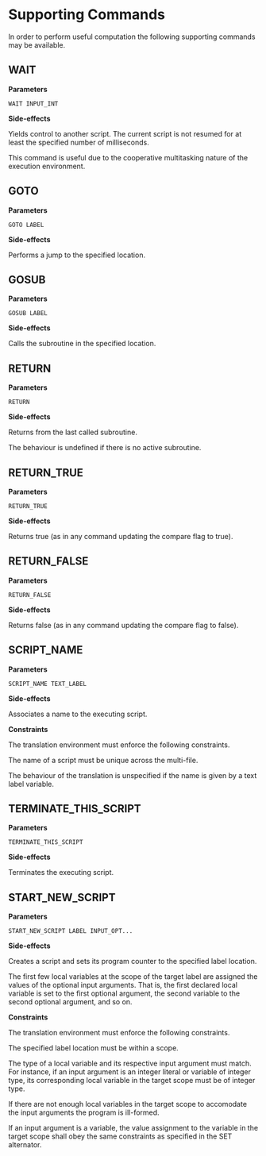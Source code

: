 Supporting Commands
=======================

In order to perform useful computation the following supporting commands may be available.

## WAIT

**Parameters**

```
WAIT INPUT_INT
```

**Side-effects**

Yields control to another script. The current script is not resumed for at least the specified number of milliseconds.

This command is useful due to the cooperative multitasking nature of the execution environment.

## GOTO

**Parameters**

```
GOTO LABEL
```

**Side-effects**

Performs a jump to the specified location.

## GOSUB

**Parameters**

```
GOSUB LABEL
```

**Side-effects**

Calls the subroutine in the specified location.

## RETURN

**Parameters**

```
RETURN
```

**Side-effects**

Returns from the last called subroutine.

The behaviour is undefined if there is no active subroutine.

## RETURN_TRUE

**Parameters**

```
RETURN_TRUE
```

**Side-effects**

Returns true (as in any command updating the compare flag to true).

## RETURN_FALSE

**Parameters**

```
RETURN_FALSE
```

**Side-effects**

Returns false (as in any command updating the compare flag to false).

## SCRIPT_NAME

**Parameters**

```
SCRIPT_NAME TEXT_LABEL
```

**Side-effects**

Associates a name to the executing script.

**Constraints**

The translation environment must enforce the following constraints.

The name of a script must be unique across the multi-file.

The behaviour of the translation is unspecified if the name is given by a text label variable.

## TERMINATE_THIS_SCRIPT

**Parameters**

```
TERMINATE_THIS_SCRIPT
```

**Side-effects**

Terminates the executing script.

## START_NEW_SCRIPT

**Parameters**

```
START_NEW_SCRIPT LABEL INPUT_OPT...
```

**Side-effects**

Creates a script and sets its program counter to the specified label location.

The first few local variables at the scope of the target label are assigned the values of the optional input arguments. That is, the first declared local variable is set to the first optional argument, the second variable to the second optional argument, and so on.

**Constraints**

The translation environment must enforce the following constraints.

The specified label location must be within a scope.

The type of a local variable and its respective input argument must match. For instance, if an input argument is an integer literal or variable of integer type, its corresponding local variable in the target scope must be of integer type.

If there are not enough local variables in the target scope to accomodate the input arguments the program is ill-formed.

If an input argument is a variable, the value assignment to the variable in the target scope shall obey the same constraints as specified in the SET alternator.


